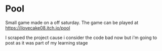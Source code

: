 # Pool
 
Small game made on a off saturday.
The game can be played at https://ilovecake08.itch.io/pool

I scraped the project cause i consider the code bad now but i'm going to post as it was part of my learning stage
